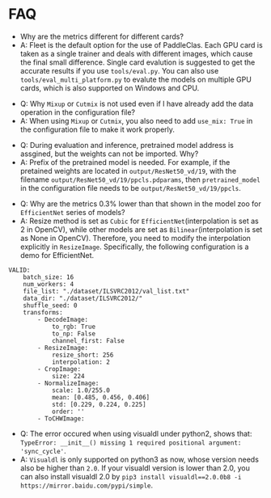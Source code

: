 # FAQ

>>
* Why are the metrics different for different cards?
* A: Fleet is the default option for the use of PaddleClas. Each GPU card is taken as a single trainer and deals with different images, which cause the final small difference. Single card evalution is suggested to get the accurate results if you use `tools/eval.py`. You can also use  `tools/eval_multi_platform.py` to evalute the models on multiple GPU cards, which is also supported on Windows and CPU.


>>
* Q: Why `Mixup` or `Cutmix` is not used even if I have already add the data operation in the configuration file?
* A: When using `Mixup` or `Cutmix`, you also need to add `use_mix: True` in the configuration file to make it work properly.


>>
* Q: During evaluation and inference, pretrained model address is assgined, but the weights can not be imported. Why?
* A: Prefix of the pretrained model is needed. For example, if the pretained weights are located in `output/ResNet50_vd/19`, with the filename `output/ResNet50_vd/19/ppcls.pdparams`, then `pretrained_model` in the configuration file needs to be `output/ResNet50_vd/19/ppcls`.

>>
* Q: Why are the metrics 0.3% lower than that shown in the model zoo for `EfficientNet` series of models?
* A: Resize method is set as `Cubic` for `EfficientNet`(interpolation is set as 2 in OpenCV), while other models are set as `Bilinear`(interpolation is set as None in OpenCV). Therefore, you need to modify the interpolation explicitly in `ResizeImage`. Specifically, the following configuration is a demo for EfficientNet.

```
VALID:
    batch_size: 16
    num_workers: 4
    file_list: "./dataset/ILSVRC2012/val_list.txt"
    data_dir: "./dataset/ILSVRC2012/"
    shuffle_seed: 0
    transforms:
        - DecodeImage:
            to_rgb: True
            to_np: False
            channel_first: False
        - ResizeImage:
            resize_short: 256
            interpolation: 2
        - CropImage:
            size: 224
        - NormalizeImage:
            scale: 1.0/255.0
            mean: [0.485, 0.456, 0.406]
            std: [0.229, 0.224, 0.225]
            order: ''
        - ToCHWImage:
```

>>
* Q: The error occured when using visualdl under python2, shows that: `TypeError: __init__() missing 1 required positional argument: 'sync_cycle'`.
* A: `Visualdl` is only supported on python3 as now, whose version needs also be higher than `2.0`. If your visualdl version is lower than 2.0, you can also install visualdl 2.0 by `pip3 install visualdl==2.0.0b8 -i https://mirror.baidu.com/pypi/simple`.
